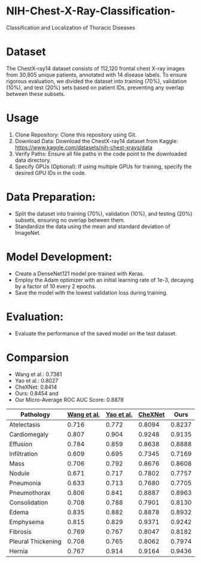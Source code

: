 # NIH-Chest-X-Ray-Classification-
Classification and Localization of Thoracic Diseases

# Dataset
The ChestX-ray14 dataset consists of 112,120 frontal chest X-ray images from 30,805 unique patients, annotated with 14 disease labels. To ensure rigorous evaluation, we divided the dataset into training (70%), validation (10%), and test (20%) sets based on patient IDs, preventing any overlap between these subsets.

# Usage
1. Clone Repository: Clone this repository using Git.
2. Download Data: Download the ChestX-ray14 dataset from Kaggle:
 https://www.kaggle.com/datasets/nih-chest-xrays/data
3. Verify Paths: Ensure all file paths in the code point to the downloaded data directory.
4. Specify GPUs (Optional): If using multiple GPUs for training, specify the desired GPU IDs in the code.
# Data Preparation:
  - Split the dataset into training (70%), validation (10%), and testing (20%) subsets, ensuring no overlap between them.
  - Standardize the data using the mean and standard deviation of ImageNet.
# Model Development:
  - Create a DenseNet121 model pre-trained with Keras.
  - Employ the Adam optimizer with an initial learning rate of 1e-3, decaying by a factor of 10 every 2 epochs.
  - Save the model with the lowest validation loss during training.
# Evaluation:
  - Evaluate the performance of the saved model on the test dataset.
# Comparsion
- Wang et al.: 0.7381
-  Yao et al.: 0.8027
-  CheXNet: 0.8414
-  Ours: 0.8454 and
-  Our Micro-Average ROC AUC Score: 0.8878


| Pathology          | [Wang et al.](https://arxiv.org/abs/1705.02315) | [Yao et al.](https://arxiv.org/abs/1710.10501) | [CheXNet](https://arxiv.org/abs/1711.05225) | Ours                     |
|--------------------|-------------|------------|---------|--------------------------|
| Atelectasis        | 0.716       | 0.772      | 0.8094  | 0.8237                   |
| Cardiomegaly       | 0.807       | 0.904      | 0.9248  | 0.9135                   |
| Effusion           | 0.784       | 0.859      | 0.8638  | 0.8888                   |
| Infiltration       | 0.609       | 0.695      | 0.7345  | 0.7169                   |
| Mass               | 0.706       | 0.792      | 0.8676  | 0.8608                   |
| Nodule             | 0.671       | 0.717      | 0.7802  | 0.7757                   |
| Pneumonia          | 0.633       | 0.713      | 0.7680  | 0.7705                   |
| Pneumothorax       | 0.806       | 0.841      | 0.8887  | 0.8963                   |
| Consolidation      | 0.708       | 0.788      | 0.7901  | 0.8130                   |
| Edema              | 0.835       | 0.882      | 0.8878  | 0.8932                   |
| Emphysema          | 0.815       | 0.829      | 0.9371  | 0.9242                   |
| Fibrosis           | 0.769       | 0.767      | 0.8047  | 0.8182                   |
| Pleural Thickening | 0.708       | 0.765      | 0.8062  | 0.7974                   |
| Hernia             | 0.767       | 0.914      | 0.9164  | 0.9436                   |


